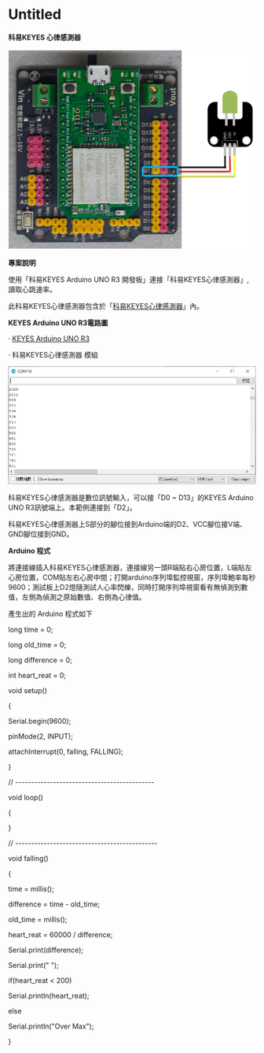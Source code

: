 # Untitled

**科易KEYES 心律感測器**

![](../.gitbook/assets/0%20%2840%29.png)

**專案說明**

使用「科易KEYES Arduino UNO R3 開發板」連接「科易KEYES心律感測器」,讀取心跳速率。

此科易KEYES心律感測器包含於「[科易](https://robotkingdom.com.tw/product/keyes-%e5%bf%83%e5%be%8b%e6%84%9f%e6%b8%ac%e5%99%a8/)[KEYES](https://robotkingdom.com.tw/product/keyes-%e5%bf%83%e5%be%8b%e6%84%9f%e6%b8%ac%e5%99%a8/)[心律感測器](https://robotkingdom.com.tw/product/keyes-%e5%bf%83%e5%be%8b%e6%84%9f%e6%b8%ac%e5%99%a8/)」內。

**KEYES Arduino UNO R3電路圖**

· [KEYES Arduino UNO R3](https://www.robotkingdom.com.tw/product/keyes-uno-r3/)

· 科易KEYES心律感測器 模組

![](../.gitbook/assets/1%20%2830%29.png)

科易KEYES心律感測器是數位訊號輸入，可以接「D0 ~ D13」的KEYES Arduino UNO R3訊號端上。本範例連接到「D2」。

科易KEYES心律感測器上S部分的腳位接到Arduino端的D2、VCC腳位接V端、GND腳位接到GND。

**Arduino 程式**

將連接線插入科易KEYES心律感測器，連接線另一頭R端貼右心房位置，L端貼左心房位置，COM貼左右心房中間；打開arduino序列埠監控視窗，序列埠鮑率每秒9600；測試板上D2燈隨測試人心率閃爍，同時打開序列埠視窗看有無偵測到數值，左側為偵測之原始數值、右側為心律值。

產生出的 Arduino 程式如下

 long time = 0;

long old\_time = 0;

long difference = 0;

int heart\_reat = 0;

void setup\(\)

{

 Serial.begin\(9600\);

 pinMode\(2, INPUT\);

 attachInterrupt\(0, falling, FALLING\);

}

// --------------------------------------------

void loop\(\)

{

}

// ---------------------------------------------

void falling\(\)

{

 time = millis\(\);

 difference = time - old\_time;

 old\_time = millis\(\);

 heart\_reat = 60000 / difference;

 Serial.print\(difference\);

 Serial.print\(" "\);

 if\(heart\_reat &lt; 200\)

 Serial.println\(heart\_reat\);

 else

 Serial.println\("Over Max"\);

}

